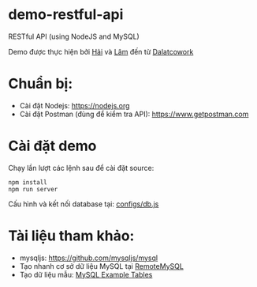 # demo-restful-api
RESTful API (using NodeJS and MySQL)

Demo được thực hiện bởi [Hải](https://github.com/haihndalatcowork) và [Lâm](https://github.com/lamthndalatcowork) đến từ [Dalatcowork](https://dalatcowork.com/) 

# Chuẩn bị:
* Cài đặt Nodejs: https://nodejs.org
* Cài đặt Postman (đùng để kiểm tra API): https://www.getpostman.com
# Cài đặt demo
Chạy lần lượt các lệnh sau để cài đặt source:
```
npm install
npm run server
```
Cấu hình và kết nối database tại: [configs/db.js](configs/db.js)
# Tài liệu tham khảo:
* mysqljs: https://github.com/mysqljs/mysql
* Tạo nhanh cơ sở dữ liệu MySQL tại [RemoteMySQL](https://remotemysql.com)
* Tạo dữ liệu mẫu: [MySQL Example Tables](https://www.phpknowhow.com/extra/mysql-example-tables/)

